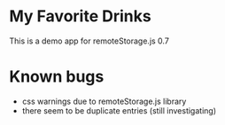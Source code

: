 # My Favorite Drinks
This is a demo app for remoteStorage.js 0.7

# Known bugs
* css warnings due to remoteStorage.js library
* there seem to be duplicate entries (still investigating)

